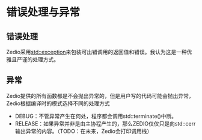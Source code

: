 # 错误处理与异常

## 错误处理
Zedio采用[std::exception](https://en.cppreference.com/w/cpp/error/exception)来包装可出错调用的返回值和错误。我认为这是一种优雅且严谨的处理方式。
## 异常
Zedio提供的所有函数都是不会抛出异常的，但是用户写的代码可能会抛出异常，Zedio根据编译时的模式选择不同的处理方式
- DEBUG：不管异常产生在何处，程序都会调用std::terminate()中断。
- RELEASE：如果异常并非是由主协程产生的，那么ZEDIO仅仅只是向std::cerr输出异常的内容。（TODO：在未来，Zedio会打印调用栈）